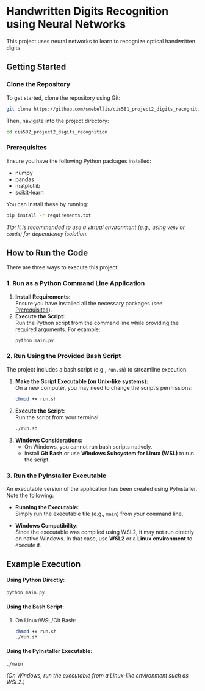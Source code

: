# Handwritten Digits Recognition using Neural Networks

This project uses neural networks to learn to recognize optical handwritten digits

## Getting Started

### Clone the Repository

To get started, clone the repository using Git:

```bash
git clone https://github.com/smebellis/cis581_project2_digits_recognition.git
```

Then, navigate into the project directory:

```bash
cd cis582_project2_digits_recognition
```

### Prerequisites

Ensure you have the following Python packages installed:
- numpy
- pandas
- matplotlib
- scikit-learn

You can install these by running:

```bash
pip install -r requirements.txt
```

*Tip: It is recommended to use a virtual environment (e.g., using `venv` or `conda`) for dependency isolation.*

## How to Run the Code

There are three ways to execute this project:

### 1. Run as a Python Command Line Application

1. **Install Requirements:**  
   Ensure you have installed all the necessary packages (see [Prerequisites](#prerequisites)).
2. **Execute the Script:**  
   Run the Python script from the command line while providing the required arguments. For example:
   ```bash
   python main.py
### 2. Run Using the Provided Bash Script

The project includes a bash script (e.g., `run.sh`) to streamline execution.

1. **Make the Script Executable (on Unix-like systems):**  
   On a new computer, you may need to change the script’s permissions:
   ```bash
   chmod +x run.sh
   ```
2. **Execute the Script:**  
   Run the script from your terminal:
   ```bash
   ./run.sh
   ```
3. **Windows Considerations:**  
   - On Windows, you cannot run bash scripts natively.
   - Install **Git Bash** or use **Windows Subsystem for Linux (WSL)** to run the script.

### 3. Run the PyInstaller Executable

An executable version of the application has been created using PyInstaller. Note the following:

- **Running the Executable:**  
  Simply run the executable file (e.g., `main`) from your command line.
  
- **Windows Compatibility:**  
  Since the executable was compiled using WSL2, it may not run directly on native Windows. In that case, use **WSL2** or a **Linux environment** to execute it.

## Example Execution

#### Using Python Directly:
```bash
python main.py
```

#### Using the Bash Script:
1. On Linux/WSL/Git Bash:
   ```bash
   chmod +x run.sh
   ./run.sh
   ```

#### Using the PyInstaller Executable:
```bash
./main
```

*(On Windows, run the executable from a Linux-like environment such as WSL2.)*